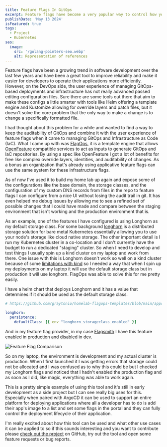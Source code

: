 ```yaml
---
title: Feature Flags In GitOps
excerpt: Feature flags have become a very popular way to control how your application behaves in real time without having to manually go update a config file or change an environment variable. Why has this same convenince not come to the infrastructure layer?
publishDate: 'May 13 2024'
isFeatured: true
tags:
  - Project
  - Kubernetes
seo:
  image:
    src: '/golang-pointers-seo.webp'
    alt: Representation of references
---
```


Feature flags have been a growing trend in software development over the last few years and have been a great tool to improve reliability and make it easier for developers to operate their applications more efficiently. However, on the DevOps side, the user experience of managing GitOps-based deployments and infrastructure has not really advanced passed editing configuration files. Sure there are some tools out there that aim to make these configs a little smarter with tools like Helm offering a template engine and Kustomize allowing for override layers and patch files, but it doesn't solve the core problem that the only way to make a change is to change a specifically formatted file.

I had thought about this problem for a while and wanted to find a way to keep the auditability of GitOps and combine it with the user experience of feature flags when it came to managing GitOps and Infrastructure as Code (IaC). What I came up with was [FlagOps](https://github.com/graytonio/flagops/), it is a template engine that allows [OpenFeature](https://openfeature.dev/) compatible services to act as inputs to generate GitOps and IaC repositories. By using a spec like OpenFeature I got a lot of benefits for free like complex override layers, identities, and auditability of changes. As a bonus an organization that's already using applicative feature flags can use the same system for these infrastructure flags.

As of now I've used it to build my home lab up again and expose some of the configurations like the base domain, the storage classes, and the configuration of my custom DNS records from files in the repo to feature flags I can configure from a nice UI without losing the audit trail in git. It has even helped me debug issues by allowing me to see a refined set of possible changes that I could have made and compare between the staging environment that isn't working and the production environment that is.

As an example, one of the features I have configured is using Longhorn as my default storage class. For some background [longhorn](https://longhorn.io/) is a distributed storage solution for bare metal Kubernetes essentially allowing you to use your node's storage like cloud native storage. The other important detail is I run my Kubernetes cluster in a co-location and I don't currently have the budget to run a dedicated "staging" cluster. So when I need to develop and test things I usually spin up a kind cluster on my laptop and work from there. One issue with this is Longhorn doesn't work so well on a kind cluster because of some [limitations with kind](https://github.com/longhorn/longhorn/discussions/2702) so I needed a way that when I spin up my deployments on my laptop it will use the default storage class but in production it will use longhorn. FlagOps was able to solve this for me pretty easily.

I have a helm chart that deploys Longhorn and it has a value that determines if it should be used as the default storage class.

```yaml
# https://github.com/graytonio/homelab-flagops-templates/blob/main/apps/longhorn/values.yaml#L1C1-L3C60

longhorn:
  persistence:
    defaultClass: [{ env "longhorn_storageclass_enabled" }]
```

And in my feature flag provider, in my case [Flagsmith](https://www.flagsmith.com/) I have this feature enabled in production and disabled in dev.

![Feature Flag Comparison](/feature-flags-for-infra/feature-compare.png)

So on my laptop, the environment is development and my actual cluster is production. When I first launched it I was getting errors that storage could not be allocated and I was confused as to why this could be but I checked my Longhorn flags and noticed that I hadn't enabled the production flag and as soon as I did, like magic, everything was able to work again.

This is a pretty simple example of using this tool and it's still in early development as a side project but I can see really big uses for this. Especially when paired with ArgoCD it can be used to support an entire platform for deploying applications where all a developer has to do is add their app's image to a list and set some flags in the portal and they can fully control the deployment lifecycle of their application.

I'm really excited about how this tool can be used and what other use cases it can be applied to so if this sounds interesting and you want to contribute please [check out the project](https://github.com/graytonio/flagops/) on GitHub, try out the tool and open some feature requests or bug reports.
